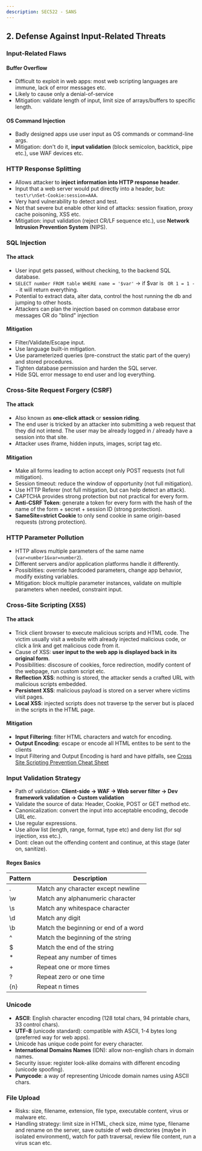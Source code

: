 ```yaml
---
description: SEC522 - SANS
---
```


## 2. Defense Against Input-Related Threats

### Input-Related Flaws

#### Buffer Overflow

- Difficult to exploit in web apps: most web scripting languages are immune, lack of error messages etc.
- Likely to cause only a denial-of-service
- Mitigation: validate length of input, limit size of arrays/buffers to specific length.

#### OS Command Injection

- Badly designed apps use user input as OS commands or command-line args.
- Mitigation: don't do it, **input validation** (block semicolon, backtick, pipe etc.), use WAF devices etc.

### HTTP Response Splitting

- Allows attacker to **inject information into HTTP response header**.
- Input that a web server would put directly into a header, but: `test\r\nSet-Cookie:session=AAA`.
- Very hard vulnerability to detect and test.
- Not that severe but enable other kind of attacks: session fixation, proxy cache poisoning, XSS etc.
- Mitigation: input validation (reject CR/LF sequence etc.), use **Network Intrusion Prevention System** (NIPS).

### SQL Injection

#### The attack

- User input gets passed, without checking, to the backend SQL database.
- `SELECT number FROM table WHERE name = '$var'` -> if $var is ` OR 1 = 1 --` it will return everything.
- Potential to extract data, alter data, control the host running the db and jumping to other hosts.
- Attackers can plan the injection based on common database error messages OR do "blind" injection

#### Mitigation

- Filter/Validate/Escape input.
- Use language built-in mitigation.
- Use parameterized queries (pre-construct the static part of the query) and stored procedures.
- Tighten database permission and harden the SQL server.
- Hide SQL error message to end user and log everything.

### Cross-Site Request Forgery (CSRF)

#### The attack

- Also known as **one-click attack** or **session riding**.
- The end user is tricked by an attacker into submitting a web request that they did not intend. The user may be already logged in / already have a session into that site.
- Attacker uses iframe, hidden inputs, images, script tag etc.

#### Mitigation

- Make all forms leading to action accept only POST requests (not full mitigation).
- Session timeout: reduce the window of opportunity (not full mitigation).
- Use HTTP Referer (not full mitigation, but can help detect an attack).
- CAPTCHA provides strong protection but not practical for every form.
- **Anti-CSRF Token**: generate a token for every form with the hash of the name of the form + secret + session ID (strong protection).
- **SameSite=strict Cookie** to only send cookie in same origin-based requests (strong protection).

### HTTP Parameter Pollution

- HTTP allows multiple parameters of the same name (`var=number1&var=number2`).
- Different servers and/or application platforms handle it differently.
- Possiblities: override hardcoded parameters, change app behavior, modify existing variables.
- Mitigation: block multiple parameter instances, validate on multiple parameters when needed, constraint input.

### Cross-Site Scripting (XSS)

#### The attack

- Trick client browser to execute malicious scripts and HTML code. The victim usually visit a website with already injected malicious code, or click a link and get malicious code from it.
- Cause of XSS: **user input to the web app is displayed back in its original form**.
- Possibilities: discosure of cookies, force redirection, modify content of the webpage, run custom script etc.
- **Reflection XSS**: nothing is stored, the attacker sends a crafted URL with malicious scripts embedded.
- **Persistent XSS**: malicious payload is stored on a server where victims visit pages.
- **Local XSS**: injected scripts does not traverse tp the server but is placed in the scripts in the HTML page.

#### Mitigation

- **Input Filtering**: filter HTML characters and watch for encoding.
- **Output Encoding**: escape or encode all HTML entites to be sent to the clients
- Input Filtering and Output Encoding is hard and have pitfalls, see [Cross Site Scripting Prevention Cheat Sheet](https://cheatsheetseries.owasp.org/cheatsheets/Cross_Site_Scripting_Prevention_Cheat_Sheet.html)

### Input Validation Strategy

- Path of validation: **Client-side -> WAF -> Web server filter -> Dev framework validation -> Custom validation**
- Validate the source of data: Header, Cookie, POST or GET method etc.
- Canonicalization: convert the input into acceptable encoding, decode URL etc.
- Use regular expressions.
- Use allow list (length, range, format, type etc) and deny list (for sql injection, xss etc.).
- Dont: clean out the offending content and continue, at this stage (later on, sanitize).

#### Regex Basics

| Pattern | Description                          |
| ------- | ------------------------------------ |
| .       | Match any character except newline   |
| \w      | Match any alphanumeric character     |
| \s      | Match any whitespace character       |
| \d      | Match any digit                      |
| \b      | Match the beginning or end of a word |
| ^       | Match the beginning of the string    |
| $       | Match the end of the string          |
| \*      | Repeat any number of times           |
| +       | Repeat one or more times             |
| ?       | Repeat zero or one time              |
| {n}     | Repeat n times                       |

### Unicode

- **ASCII**: English character encoding (128 total chars, 94 printable chars, 33 control chars).
- **UTF-8** (unicode standard): compatible with ASCII, 1-4 bytes long (preferred way for web apps).
- Unicode has unique code point for every character.
- **International Domains Names** (IDN): allow non-english chars in domain names.
- Security issue: register look-alike domains with different encoding (unicode spoofing).
- **Punycode**: a way of representing Unicode domain names using ASCII chars.

### File Upload

- Risks: size, filename, extension, file type, executable content, virus or malware etc.
- Handling strategy: limit size in HTML, check size, mime type, filename and rename on the server, save outside of web directories (maybe in isolated environment), watch for path traversal, review file content, run a virus scan etc.
